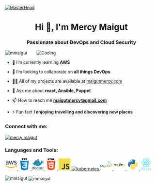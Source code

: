 [![MasterHead](https://cdn.dribbble.com/users/926537/screenshots/4502902/media/3f8bd37028526e0223e5fd780a318360.gif)](https://github.com/Mmaigut)
<h1 align="center">Hi 👋, I'm Mercy Maigut</h1>
<h3 align="center">Passionate about DevOps and Cloud Security</h3>
<img align="right" alt="Coding" width="400" src="https://media2.giphy.com/media/qgQUggAC3Pfv687qPC/giphy.gif?cid=ecf05e47jae2bw7f078xliimcps0txmt72schn0cl3eelpr0&rid=giphy.gif&ct=g">

<p align="left"> <img src="https://komarev.com/ghpvc/?username=mmaigut&label=Profile%20views&color=0e75b6&style=flat" alt="mmaigut" /> </p>

- 🌱 I’m currently learning **AWS**

- 👯 I’m looking to collaborate on **all things DevOps**

- 👨‍💻 All of my projects are available at [maigutmercy.com](maigutmercy.com)

- 💬 Ask me about **react, Ansible, Puppet**

- 📫 How to reach me **maigutmercy@gmail.com**

- ⚡ Fun fact **I enjoying travelling and discovering new places**

<h3 align="left">Connect with me:</h3>
<p align="left">
<a href="https://linkedin.com/in/mercy maigut" target="blank"><img align="center" src="https://raw.githubusercontent.com/rahuldkjain/github-profile-readme-generator/master/src/images/icons/Social/linked-in-alt.svg" alt="mercy maigut" height="30" width="40" /></a>
</p>

<h3 align="left">Languages and Tools:</h3>
<p align="left"> <a href="https://aws.amazon.com" target="_blank" rel="noreferrer"> <img src="https://raw.githubusercontent.com/devicons/devicon/master/icons/amazonwebservices/amazonwebservices-original-wordmark.svg" alt="aws" width="40" height="40"/> </a> <a href="https://www.w3schools.com/css/" target="_blank" rel="noreferrer"> <img src="https://raw.githubusercontent.com/devicons/devicon/master/icons/css3/css3-original-wordmark.svg" alt="css3" width="40" height="40"/> </a> <a href="https://www.docker.com/" target="_blank" rel="noreferrer"> <img src="https://raw.githubusercontent.com/devicons/devicon/master/icons/docker/docker-original-wordmark.svg" alt="docker" width="40" height="40"/> </a> <a href="https://www.w3.org/html/" target="_blank" rel="noreferrer"> <img src="https://raw.githubusercontent.com/devicons/devicon/master/icons/html5/html5-original-wordmark.svg" alt="html5" width="40" height="40"/> </a> <a href="https://developer.mozilla.org/en-US/docs/Web/JavaScript" target="_blank" rel="noreferrer"> <img src="https://raw.githubusercontent.com/devicons/devicon/master/icons/javascript/javascript-original.svg" alt="javascript" width="40" height="40"/> </a> <a href="https://kubernetes.io" target="_blank" rel="noreferrer"> <img src="https://www.vectorlogo.zone/logos/kubernetes/kubernetes-icon.svg" alt="kubernetes" width="40" height="40"/> </a> <a href="https://www.mysql.com/" target="_blank" rel="noreferrer"> <img src="https://raw.githubusercontent.com/devicons/devicon/master/icons/mysql/mysql-original-wordmark.svg" alt="mysql" width="40" height="40"/> </a> <a href="https://nodejs.org" target="_blank" rel="noreferrer"> <img src="https://raw.githubusercontent.com/devicons/devicon/master/icons/nodejs/nodejs-original-wordmark.svg" alt="nodejs" width="40" height="40"/> </a> <a href="https://www.python.org" target="_blank" rel="noreferrer"> <img src="https://raw.githubusercontent.com/devicons/devicon/master/icons/python/python-original.svg" alt="python" width="40" height="40"/> </a> <a href="https://reactjs.org/" target="_blank" rel="noreferrer"> <img src="https://raw.githubusercontent.com/devicons/devicon/master/icons/react/react-original-wordmark.svg" alt="react" width="40" height="40"/> </a> </p>

<p><img align="left" src="https://github-readme-stats.vercel.app/api/top-langs?username=mmaigut&show_icons=true&locale=en&layout=compact" alt="mmaigut" /></p>

<p>&nbsp;<img align="center" src="https://github-readme-stats.vercel.app/api?username=mmaigut&show_icons=true&locale=en" alt="mmaigut" /></p>
